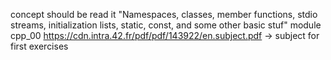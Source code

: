 concept should be read it "Namespaces, classes, member functions, stdio streams,
initialization lists, static, const, and some other basic
stuf" module cpp_00
https://cdn.intra.42.fr/pdf/pdf/143922/en.subject.pdf -> subject for first exercises
